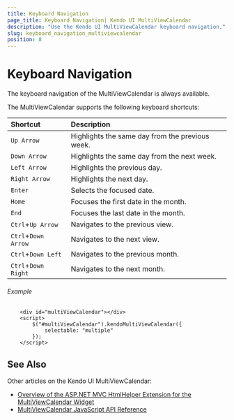 ```yaml
---
title: Keyboard Navigation
page_title: Keyboard Navigation| Kendo UI MultiViewCalendar
description: "Use the Kendo UI MultiViewCalendar keyboard navigation."
slug: keyboard_navigation_multiviewcalendar
position: 8
---
```


# Keyboard Navigation

The keyboard navigation of the MultiViewCalendar is always available.

The MultiViewCalendar supports the following keyboard shortcuts:

| Shortcut            | Description                                  |
|:---                 |:---                                          |
| `Up Arrow`          | Highlights the same day from the previous week.  |
| `Down Arrow`        | Highlights the same day from the next week.      |
| `Left Arrow`        | Highlights the previous day.                     |
| `Right Arrow`       | Highlights the next day.                         |
| `Enter`             | Selects the focused date.                    |
| `Home`              | Focuses the first date in the month.         |
| `End`               | Focuses the last date in the month.          |
| `Ctrl`+`Up Arrow`   | Navigates to the previous view.                  |
| `Ctrl`+`Down Arrow` | Navigates to the next view.                      |
| `Ctrl`+`Down Left`  | Navigates to the previous month.                 |
| `Ctrl`+`Down Right` | Navigates to the next month.                     |

###### Example

```dojo
    <div id="multiViewCalendar"></div>
    <script>
        $("#multiViewCalendar").kendoMultiViewCalendar({
            selectable: "multiple"
        });
    </script>
```

## See Also

Other articles on the Kendo UI MultiViewCalendar:

* [Overview of the ASP.NET MVC HtmlHelper Extension for the MultiViewCalendar Widget](/aspnet-mvc/helpers/multiviewcalendar/overview)
* [MultiViewCalendar JavaScript API Reference](/api/javascript/ui/multiviewcalendar)
